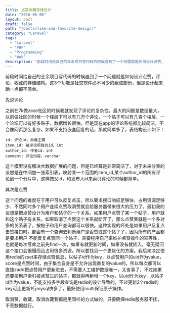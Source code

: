 ```yaml
---
title: 点赞收藏存储设计
date: "2016-06-06"
layout: post
draft: false
path: "/posts/like-and-favorite-design/"
category: "Laravel"
tags:
  - "Laravel"
  - "PHP"
  - "Programming"
  - "Web"
description: "前段时间给自己的业余项目写代码的时候遇到了一个问题就是如何设计点赞，评论，收藏的存储结构。这3个功能是社交软件必不可少的组成部份，但是设计起来确一点都不简单..."
---
```


前段时间给自己的业余项目写代码的时候遇到了一个问题就是如何设计点赞，评论，收藏的存储结构。这3个功能是社交软件必不可少的组成部份，但是设计起来确一点都不简单。

先说评论

之前在7k做zeze社区的时候我就发现了评论的复杂性，最大的问题是数据量大，以前做社区的时候一个楼层下可以有几万个评论，一个贴子可以有几百个楼层，一个论坛可以有好多贴子，数据增长很快。但是现在app的评论系统都比较简洁，不会像网页那么复杂，如果不支持嵌套回复的话，那就简单多了，表结构设计如下：

```plain
id: 评论id，自增主键
item_id: 被评论项目的id，int
author_id: 作者id，int
comment: 评论内容，varchar
```

这个模型没有解决大数据扩展的问题，但是已经算是非常简洁了，对于未来分表的设想是在中间加一张索引表，映射某一个范围的item_id,某个author_id的所有评论到一个分片中，这样按父id，和发布人id来索引评论的时候都简单。


其次是点赞

这个问题的难度在于用户可以反复点击，所以要求接口响应足够快，占用资源足够少，不然同时多个用户连续点赞取消赞就会给服务器带来很大的压力了。最初我的设想是把点赞设计为用户和帖子的一个关系，如果用户点赞了某一个帖子，用户就和这个贴子有关系，如果取消了点赞这个关系就断开了。那么点赞表就是一个多对多的关系表了，按帖子和用户查询都可以很快。这种实现的坏处是如果用户反复点击赞接口时，都会有一个查询去判断用户是否赞过这个帖子了，因为所有的产品都是要求用户 不能反复点赞同一个帖子，需要程序自己来维护点赞操作的幂等性，也就是每次写库之前先find一次，如果有就更新时间，如果没有就插入。毫无疑问这个接口会很慢而且占用很多资源，所以要找另一个更优化的方案。我后来决定使用redis的zset来存储点赞信息，以帖子id作为key，以点赞用户的uid作为value，score是点赞时间，由于集合自身是不允许出现重复的value的，所以每次都可以直接zadd把点赞用户更新进去，不需要人工维护数据唯一，太省事了，不过如果还要按用户索引被点赞过的帖子，那就得再新增一个key，以uid作为key，以帖子id作为value，不能支持多字段查询是redis的设计导致的，不过更新2个redis的key可比更新1行mysql快多了，最好使用multi保证原子操作。

取消赞，收藏，取消收藏我都是用同样的方式做的，只要确保redis服务器不挂，不丢数据就行。
